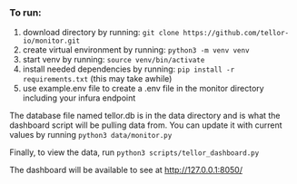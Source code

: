 ### To run:

 1. download directory by running: `git clone https://github.com/tellor-io/monitor.git`
 2. create virtual environment by running: `python3 -m venv venv`
 3. start venv by running: `source venv/bin/activate`
 4. install needed dependencies by running: `pip install -r requirements.txt` (this may take awhile)
 5. use example.env file to create a .env file in the monitor directory including your infura endpoint
 
 The database file named tellor.db is in the data directory and is what the dashboard script will be pulling data from. You can update it with current values by running `python3 data/monitor.py`
 
 Finally, to view the data, run `python3 scripts/tellor_dashboard.py`
 
 The dashboard will be available to see at http://127.0.0.1:8050/


